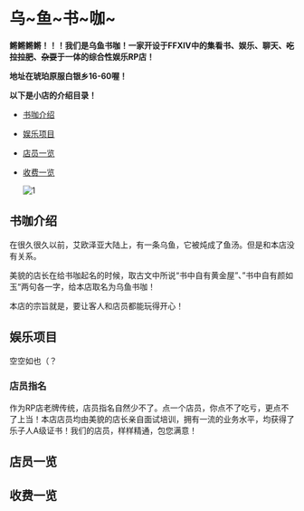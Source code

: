 # 乌\~鱼\~书\~咖~
**鳉鳉鳉鳉！！！我们是乌鱼书咖！一家开设于FFXIV中的集看书、娱乐、聊天、~~吃拉拉肥~~、~~杂耍~~于一体的综合性娱乐RP店！**

**地址在琥珀原服白银乡16-60喔！**

**以下是小店的介绍目录！**

* [书咖介绍](#书咖介绍)

* [娱乐项目](#娱乐项目)

* [店员一览](#店员一览)

* [收费一览](#收费一览)

  ![1](1.png)


## 书咖介绍

在很久很久以前，艾欧泽亚大陆上，有一条乌鱼，它被炖成了鱼汤。但是和本店没有关系。

美貌的店长在给书咖起名的时候，取古文中所说“书中自有黄金屋”、”书中自有颜如玉“两句各一字，给本店取名为乌鱼书咖！

本店的宗旨就是，要让客人和店员都能玩得开心！

## 娱乐项目

空空如也（？

### 店员指名

作为RP店老牌传统，店员指名自然少不了。点一个店员，你点不了吃亏，更点不了上当！本店店员均由美貌的店长亲自面试培训，拥有一流的业务水平，均获得了乐子人A级证书！我们的店员，样样精通，包您满意！



## 店员一览

## 收费一览

